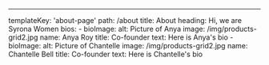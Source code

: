 ---
templateKey: 'about-page'
path: /about
title: About
heading: Hi, we are Syrona Women
bios:
    -   bioImage:
            alt: Picture of Anya
            image: /img/products-grid2.jpg
        name: Anya Roy
        title: Co-founder
        text: Here is Anya's bio
    -   bioImage:
            alt: Picture of Chantelle
            image: /img/products-grid2.jpg
        name: Chantelle Bell
        title: Co-founder
        text: Here is Chantelle's bio